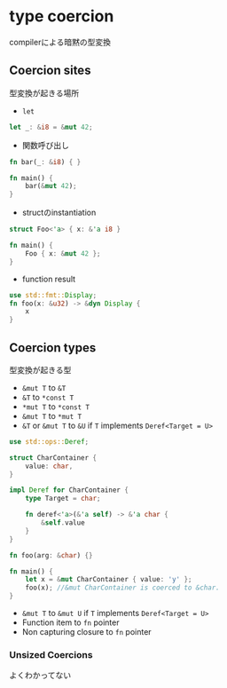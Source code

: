 # type coercion

compilerによる暗黙の型変換

## Coercion sites

型変換が起きる場所

* `let`

```rust
let _: &i8 = &mut 42;
```

* 関数呼び出し

```rust
fn bar(_: &i8) { }

fn main() {
    bar(&mut 42);
}
```

* structのinstantiation

```rust
struct Foo<'a> { x: &'a i8 }

fn main() {
    Foo { x: &mut 42 };
}
```

* function result

```rust
use std::fmt::Display;
fn foo(x: &u32) -> &dyn Display {
    x
}
```

## Coercion types

型変換が起きる型

* `&mut T` to `&T`
* `&T` to `*const T`
* `*mut T` to `*const T`
* `&mut T` to `*mut T`
* `&T` or `&mut T` to `&U` if `T` implements `Deref<Target = U>`

```rust
use std::ops::Deref;

struct CharContainer {
    value: char,
}

impl Deref for CharContainer {
    type Target = char;

    fn deref<'a>(&'a self) -> &'a char {
        &self.value
    }
}

fn foo(arg: &char) {}

fn main() {
    let x = &mut CharContainer { value: 'y' };
    foo(x); //&mut CharContainer is coerced to &char.
}
```

* `&mut T` to `&mut U` if `T` implements `Deref<Target = U>`
* Function item to `fn` pointer
* Non capturing closure to `fn` pointer

### Unsized Coercions

よくわかってない
